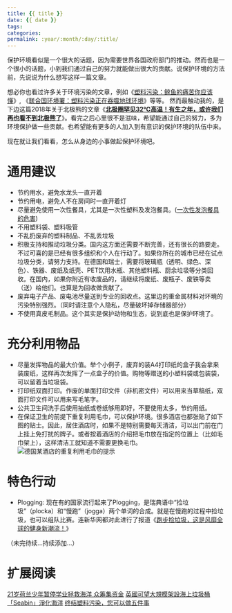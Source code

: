 ```yaml
---
title: {{ title }}
date: {{ date }}
tags:
categories: 
permalink: :year/:month/:day/:title/
---
```


保护环境看似是一个很大的话题，因为需要世界各国政府部门的推动。然而也是一个很小的话题，小到我们通过自己的努力就能做出很大的贡献。说保护环境的方法前，先说说为什么想写这样一篇文章。

想必你也看过许多关于环境污染的文章，例如《[塑料污染：鲸鱼的痛苦你应该懂](https://www.bbc.com/zhongwen/simp/science-42946353)》, 《[联合国环境署：塑料污染正在吞噬地球环境](https://www.rfa.org/mandarin/yataibaodao/huanjing/hc-06052018104447.html)》等等。 然而最触动我的，是下边这篇2018年关于北极熊的文章《**[北极圈罕见32℃高温！有生之年，或许我们再也看不到北极熊了](http://www.sohu.com/a/245490547_673388)**》。看完之后心里很不是滋味，希望能通过自己的努力，多为环境保护做一些贡献。也希望能有更多的人加入到有意识的保护环境的队伍中来。

现在就让我们看看，怎么从身边的小事做起保护环境吧。

# 通用建议
- 节约用水，避免水龙头一直开着
- 节约用电，避免人不在房间时一直开着灯
- 尽量避免使用一次性餐具，尤其是一次性塑料及发泡餐具。([一次性发泡餐具的危害](https://www.jd.com/phb/zhishi/d5f374adcff76c62.html))
- 不用塑料袋、塑料吸管
- 不乱扔废弃的塑料制品、不乱丢垃圾
- 积极支持和推动垃圾分类。国内这方面还需要不断完善，还有很长的路要走。不过可喜的是已经有很多组织和个人在行动了。如果你所在的城市已经在试点垃圾分类，请努力支持。在德国和瑞士，需要将玻璃瓶（透明、绿色、深色）、铁器、废纸及纸壳、PET饮用水瓶、其他塑料瓶、厨余垃圾等分类回收。在国内，如果你附近有收废品的，请继续将废纸、废瓶子、废铁等卖（送）给他们。也算是为回收做贡献了。
- 废弃电子产品、废电池尽量送到专业的回收点。这里边的重金属材料对环境的污染特别强烈。（同时请注意个人隐私，尽量破坏掉存储器部分）
- 不使用真皮毛制品。这个其实是保护动物和生态，说到底也是保护环境了。

# 充分利用物品
- 尽量发挥物品的最大价值。举个小例子，废弃的装A4打印纸的盒子我会拿来装废纸，这样再次发挥了一点盒子的价值。购物等赠送的小塑料袋或包装袋，可以留着当垃圾袋。
- 打印纸双面打印。作废的单面打印文件（非机密文件）可以用来当草稿纸，双面打印文件可以用来写毛笔字。
- 公共卫生间洗手后使用抽纸或卷纸够用即好，不要使用太多，节约用纸。
- 在保证卫生的前提下重复利用毛巾，可以保护环境。很多酒店也都张贴了如下图的贴士。因此，居住酒店时，如果不是特别需要每天清洁，可以出门前在门上挂上免打扰的牌子。或者按着酒店的介绍把毛巾放在指定的位置上（比如毛巾架上），这样清洁工就知道不需要更换毛巾。
![德国某酒店的重复利用毛巾的提示](https://upload-images.jianshu.io/upload_images/4815334-072301e57327a1ac.jpg?imageMogr2/auto-orient/strip%7CimageView2/2/w/1240)

# 特色行动
- Plogging: 现在有的国家流行起来了Plogging，是瑞典语中“捡垃圾”（plocka）和“慢跑”（jogga）两个单词的合成。就是在慢跑的过程中捡垃圾，也可以组队比赛。连新华网都对此进行了报道《[跑步捡垃圾，这是风靡全球的健身新潮流！]( http://www.xinhuanet.com/world/2018-08/12/c_129930876.htm
)》

（未完待续...持续添加...）

# 扩展阅读
[21岁荷兰少年暂停学业拯救海洋 众筹集资金](http://edu.sina.com.cn/a/2015-09-06/1152262974.shtml)
[英國可望大規模架設海上垃圾桶「Seabin」淨化海洋](http://technews.tw/2017/10/22/the-uk-gets-its-first-ocean-cleaning-seabin/)
[终结塑料污染，您可以做五件事](https://blogs.worldbank.org/voices/ch/five-things-you-can-do-end-plastic-pollution)
